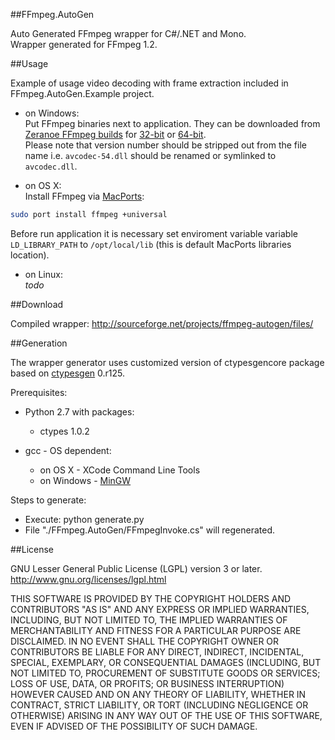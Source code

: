 ##FFmpeg.AutoGen

Auto Generated FFmpeg wrapper for C#/.NET and Mono.  
Wrapper generated for FFmpeg 1.2.  

##Usage

Example of usage video decoding with frame extraction included in FFmpeg.AutoGen.Example project.

- on Windows:  
Put FFmpeg binaries next to application.
They can be downloaded from [Zeranoe FFmpeg builds](http://ffmpeg.zeranoe.com/builds/) for 
[32-bit](http://ffmpeg.zeranoe.com/builds/win32/shared/ffmpeg-1.2-win32-shared.7z) or
[64-bit](http://ffmpeg.zeranoe.com/builds/win64/shared/ffmpeg-1.2-win64-shared.7z).  
Please note that version number should be stripped out from the file name i.e. ```avcodec-54.dll``` should be renamed or symlinked to ```avcodec.dll```. 

- on OS X:  
Install FFmpeg via [MacPorts](http://www.macports.org):
```bash
sudo port install ffmpeg +universal
```
Before run application it is necessary set enviroment variable variable ```LD_LIBRARY_PATH``` to ```/opt/local/lib``` (this is default MacPorts libraries location).

- on Linux:  
*todo*

##Download

Compiled wrapper:
http://sourceforge.net/projects/ffmpeg-autogen/files/

##Generation

The wrapper generator uses customized version of ctypesgencore package based on [ctypesgen](http://code.google.com/p/ctypesgen/) 0.r125.

Prerequisites:
 - Python 2.7 with packages:
    - ctypes 1.0.2

 - gcc - OS dependent:
    - on OS X - XCode Command Line Tools
    - on Windows - [MinGW](http://www.mingw.org)

Steps to generate:
- Execute: python generate.py
- File "./FFmpeg.AutoGen/FFmpegInvoke.cs" will regenerated.

##License

GNU Lesser General Public License (LGPL) version 3 or later.  
http://www.gnu.org/licenses/lgpl.html

THIS SOFTWARE IS PROVIDED BY THE COPYRIGHT HOLDERS AND CONTRIBUTORS
"AS IS" AND ANY EXPRESS OR IMPLIED WARRANTIES, INCLUDING, BUT NOT
LIMITED TO, THE IMPLIED WARRANTIES OF MERCHANTABILITY AND FITNESS FOR
A PARTICULAR PURPOSE ARE DISCLAIMED. IN NO EVENT SHALL THE COPYRIGHT
OWNER OR CONTRIBUTORS BE LIABLE FOR ANY DIRECT, INDIRECT, INCIDENTAL,
SPECIAL, EXEMPLARY, OR CONSEQUENTIAL DAMAGES (INCLUDING, BUT NOT
LIMITED TO, PROCUREMENT OF SUBSTITUTE GOODS OR SERVICES; LOSS OF USE,
DATA, OR PROFITS; OR BUSINESS INTERRUPTION) HOWEVER CAUSED AND ON ANY
THEORY OF LIABILITY, WHETHER IN CONTRACT, STRICT LIABILITY, OR TORT
(INCLUDING NEGLIGENCE OR OTHERWISE) ARISING IN ANY WAY OUT OF THE USE
OF THIS SOFTWARE, EVEN IF ADVISED OF THE POSSIBILITY OF SUCH DAMAGE.